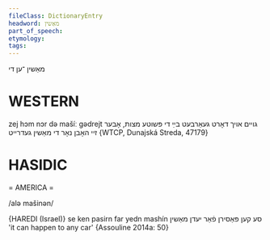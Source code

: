```yaml
---
fileClass: DictionaryEntry
headword: מאַשין
part_of_speech: 
etymology: 
tags: 
---
```

מאַשין
־ען
די

WESTERN
========

zej hɔm nɔr də mašíː gədrejt גויים אויך דאָרט געאַרבעט בײַ די פּשוטע מצות, אָבער זיי האָבן נאָר די מאַשין געדרייט {WTCP, Dunajská Streda, 47179}

HASIDIC
=======
= AMERICA = 

/alə mašinən/

{HAREDI (Israel)}
se ken pasirn far yedn mashín סע קען פּאַסירן פֿאַר יעדן מאַשין 'it can happen to any car' {Assouline 2014a: 50}